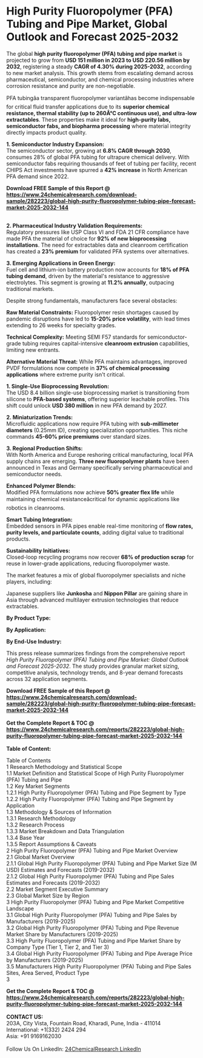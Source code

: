 <h1>High Purity Fluoropolymer (PFA) Tubing and Pipe Market, Global Outlook and Forecast 2025-2032</h1><p>The global <strong>high purity fluoropolymer (PFA) tubing and pipe market</strong> is projected to grow from <strong>USD 151 million in 2023 to USD 220.56 million by 2032</strong>, registering a steady <strong>CAGR of 4.30% during 2025-2032</strong>, according to new market analysis. This growth stems from escalating demand across pharmaceutical, semiconductor, and chemical processing industries where corrosion resistance and purity are non-negotiable.</p><p>PFA tubingâa transparent fluoropolymer variantâhas become indispensable for critical fluid transfer applications due to its <strong>superior chemical resistance, thermal stability (up to 260Â°C continuous use), and ultra-low extractables</strong>. These properties make it ideal for <strong>high-purity labs, semiconductor fabs, and biopharma processing</strong> where material integrity directly impacts product quality.</p><p><strong>1. Semiconductor Industry Expansion:</strong><br>
The semiconductor sector, growing at <strong>6.8% CAGR through 2030</strong>, consumes 28% of global PFA tubing for ultrapure chemical delivery. With semiconductor fabs requiring thousands of feet of tubing per facility, recent CHIPS Act investments have spurred a <strong>42% increase</strong> in North American PFA demand since 2022.</p><div><b>Download FREE Sample of this Report @ 
            <a href="https://www.24chemicalresearch.com/download-sample/282223/global-high-purity-fluoropolymer-tubing-pipe-forecast-market-2025-2032-144">
            https://www.24chemicalresearch.com/download-sample/282223/global-high-purity-fluoropolymer-tubing-pipe-forecast-market-2025-2032-144</a></b></div><br><p><strong>2. Pharmaceutical Industry Validation Requirements:</strong><br>
Regulatory pressures like USP Class VI and FDA 21 CFR compliance have made PFA the material of choice for <strong>92% of new bioprocessing installations</strong>. The need for extractables data and cleanroom certification has created a <strong>23% premium</strong> for validated PFA systems over alternatives.</p><p><strong>3. Emerging Applications in Green Energy:</strong><br>
Fuel cell and lithium-ion battery production now accounts for <strong>18% of PFA tubing demand</strong>, driven by the material's resistance to aggressive electrolytes. This segment is growing at <strong>11.2% annually</strong>, outpacing traditional markets.</p><p>Despite strong fundamentals, manufacturers face several obstacles:</p><p><strong>Raw Material Constraints:</strong> Fluoropolymer resin shortages caused by pandemic disruptions have led to <strong>15-20% price volatility</strong>, with lead times extending to 26 weeks for specialty grades.</p><p><strong>Technical Complexity:</strong> Meeting SEMI F57 standards for semiconductor-grade tubing requires capital-intensive <strong>cleanroom extrusion</strong> capabilities, limiting new entrants.</p><p><strong>Alternative Material Threat:</strong> While PFA maintains advantages, improved PVDF formulations now compete in <strong>37% of chemical processing applications</strong> where extreme purity isn't critical.</p><p><strong>1. Single-Use Bioprocessing Revolution:</strong><br>
The USD 8.4 billion single-use bioprocessing market is transitioning from silicone to <strong>PFA-based systems</strong>, offering superior leachable profiles. This shift could unlock <strong>USD 380 million</strong> in new PFA demand by 2027.</p><p><strong>2. Miniaturization Trends:</strong><br>
Microfluidic applications now require PFA tubing with <strong>sub-millimeter diameters</strong> (0.25mm ID), creating specialization opportunities. This niche commands <strong>45-60% price premiums</strong> over standard sizes.</p><p><strong>3. Regional Production Shifts:</strong><br>
With North America and Europe reshoring critical manufacturing, local PFA supply chains are emerging. <strong>Three new fluoropolymer plants</strong> have been announced in Texas and Germany specifically serving pharmaceutical and semiconductor needs.</p><p><strong>Enhanced Polymer Blends:</strong><br>
	Modified PFA formulations now achieve <strong>50% greater flex life</strong> while maintaining chemical resistanceâcritical for dynamic applications like robotics in cleanrooms.</p><p><strong>Smart Tubing Integration:</strong><br>
	Embedded sensors in PFA pipes enable real-time monitoring of <strong>flow rates, purity levels, and particulate counts</strong>, adding digital value to traditional products.</p><p><strong>Sustainability Initiatives:</strong><br>
	Closed-loop recycling programs now recover <strong>68% of production scrap</strong> for reuse in lower-grade applications, reducing fluoropolymer waste.</p><p>The market features a mix of global fluoropolymer specialists and niche players, including:</p><p>Japanese suppliers like <strong>Junkosha</strong> and <strong>Nippon Pillar</strong> are gaining share in Asia through advanced multilayer extrusion technologies that reduce extractables.</p><p><strong>By Product Type:</strong></p><p><strong>By Application:</strong></p><p><strong>By End-Use Industry:</strong></p><p>This press release summarizes findings from the comprehensive report <em>High Purity Fluoropolymer (PFA) Tubing and Pipe Market: Global Outlook and Forecast 2025-2032</em>. The study provides granular market sizing, competitive analysis, technology trends, and 8-year demand forecasts across 32 application segments.</p><div><b>Download FREE Sample of this Report @ 
            <a href="https://www.24chemicalresearch.com/download-sample/282223/global-high-purity-fluoropolymer-tubing-pipe-forecast-market-2025-2032-144">
            https://www.24chemicalresearch.com/download-sample/282223/global-high-purity-fluoropolymer-tubing-pipe-forecast-market-2025-2032-144</a></b></div><br><div><b>Get the Complete Report & TOC @ 
            <a href="https://www.24chemicalresearch.com/reports/282223/global-high-purity-fluoropolymer-tubing-pipe-forecast-market-2025-2032-144">
            https://www.24chemicalresearch.com/reports/282223/global-high-purity-fluoropolymer-tubing-pipe-forecast-market-2025-2032-144</a></b></div><br>
            <b>Table of Content:</b><p>Table of Contents<br />
1 Research Methodology and Statistical Scope<br />
1.1 Market Definition and Statistical Scope of High Purity Fluoropolymer (PFA) Tubing and Pipe<br />
1.2 Key Market Segments<br />
1.2.1 High Purity Fluoropolymer (PFA) Tubing and Pipe Segment by Type<br />
1.2.2 High Purity Fluoropolymer (PFA) Tubing and Pipe Segment by Application<br />
1.3 Methodology & Sources of Information<br />
1.3.1 Research Methodology<br />
1.3.2 Research Process<br />
1.3.3 Market Breakdown and Data Triangulation<br />
1.3.4 Base Year<br />
1.3.5 Report Assumptions & Caveats<br />
2 High Purity Fluoropolymer (PFA) Tubing and Pipe Market Overview<br />
2.1 Global Market Overview<br />
2.1.1 Global High Purity Fluoropolymer (PFA) Tubing and Pipe Market Size (M USD) Estimates and Forecasts (2019-2032)<br />
2.1.2 Global High Purity Fluoropolymer (PFA) Tubing and Pipe Sales Estimates and Forecasts (2019-2032)<br />
2.2 Market Segment Executive Summary<br />
2.3 Global Market Size by Region<br />
3 High Purity Fluoropolymer (PFA) Tubing and Pipe Market Competitive Landscape<br />
3.1 Global High Purity Fluoropolymer (PFA) Tubing and Pipe Sales by Manufacturers (2019-2025)<br />
3.2 Global High Purity Fluoropolymer (PFA) Tubing and Pipe Revenue Market Share by Manufacturers (2019-2025)<br />
3.3 High Purity Fluoropolymer (PFA) Tubing and Pipe Market Share by Company Type (Tier 1, Tier 2, and Tier 3)<br />
3.4 Global High Purity Fluoropolymer (PFA) Tubing and Pipe Average Price by Manufacturers (2019-2025)<br />
3.5 Manufacturers High Purity Fluoropolymer (PFA) Tubing and Pipe Sales Sites, Area Served, Product Type<br />
3</p><div><b>Get the Complete Report & TOC @ 
            <a href="https://www.24chemicalresearch.com/reports/282223/global-high-purity-fluoropolymer-tubing-pipe-forecast-market-2025-2032-144">
            https://www.24chemicalresearch.com/reports/282223/global-high-purity-fluoropolymer-tubing-pipe-forecast-market-2025-2032-144</a></b></div><br><b>CONTACT US:</b><br>
            203A, City Vista, Fountain Road, Kharadi, Pune, India - 411014<br>
            International: +1(332) 2424 294<br>
            Asia: +91 9169162030 <br><br>
            Follow Us On LinkedIn: <a href="https://www.linkedin.com/company/24chemicalresearch/">24ChemicalResearch LinkedIn</a>